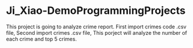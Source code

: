 # Ji_Xiao-DemoProgrammingProjects

This project is going to analyze crime report. First import crimes code .csv file, Second import crimes .csv file, This porject will analyze the number of each crime and top 5 crimes.
